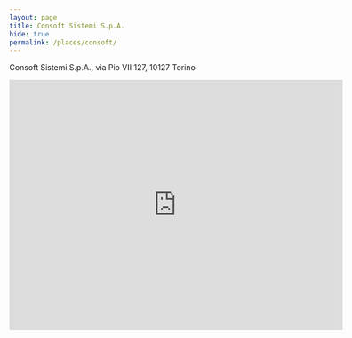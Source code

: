 ```yaml
---
layout: page
title: Consoft Sistemi S.p.A.
hide: true
permalink: /places/consoft/
---
```


Consoft Sistemi S.p.A., via Pio VII 127, 10127 Torino

<iframe src="https://www.google.com/maps/embed?pb=!1m18!1m12!1m3!1d2820.2104354151193!2d7.647915315455229!3d45.02065347909826!2m3!1f0!2f0!3f0!3m2!1i1024!2i768!4f13.1!3m3!1m2!1s0x478812e72592b46d%3A0xb9350b9173339cfe!2sConsoft+Sistemi+S.p.A.!5e0!3m2!1sit!2sus!4v1474616628573" width="600" height="450" frameborder="0" style="border:0" allowfullscreen></iframe>